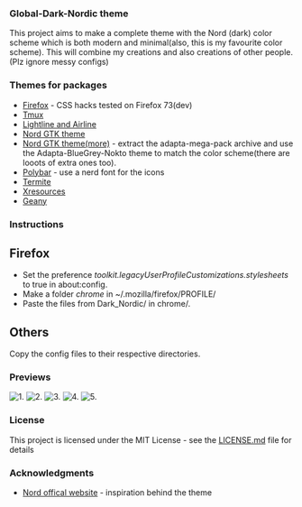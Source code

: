 ### Global-Dark-Nordic theme

This project aims to make a complete theme with the Nord (dark) color scheme which is both modern and minimal(also, this is my favourite color scheme).
This will combine my creations and also creations of other people.
(Plz ignore messy configs)
### Themes for packages

* [Firefox](https://github.com/AnubisZ9/Global-Dark-Nordic-theme/tree/master/Dotfiles/firefox) - CSS hacks tested on Firefox 73(dev)
* [Tmux](https://github.com/arcticicestudio/nord-tmux) 
* [Lightline and Airline](https://github.com/arcticicestudio/nord-vim) 
* [Nord GTK theme](https://github.com/EliverLara/Nordic) 
* [Nord GTK theme(more)](https://github.com/AnubisZ9/Global-Dark-Nordic-theme/tree/master/Dotfiles/Themes) - extract the adapta-mega-pack archive and use the Adapta-BlueGrey-Nokto theme to match the color scheme(there are looots of extra ones too).
* [Polybar](https://github.com/AnubisZ9/Global-Dark-Nordic-theme/tree/master/Dotfiles/polybar) - use a nerd font for the icons
* [Termite](https://github.com/arcticicestudio/nord-termite)
* [Xresources](https://github.com/arcticicestudio/nord-xresources)
* [Geany](https://github.com/AnubisZ9/Global-Dark-Nordic-theme/blob/master/Dotfiles/nord.conf)


### Instructions
## Firefox
* Set the preference *toolkit.legacyUserProfileCustomizations.stylesheets* to true in about:config.
* Make a folder *chrome* in ~/.mozilla/firefox/PROFILE/
* Paste the files from Dark_Nordic/ in chrome/.

## Others
Copy the config files to their respective directories.

### Previews

![1.](https://github.com/AnubisZ9/Global-Dark-Nordic-theme/blob/master/Dotfiles/previews/scrot1.png)
![2.](https://github.com/AnubisZ9/Global-Dark-Nordic-theme/blob/master/Dotfiles/previews/scrot2.png)
![3.](https://github.com/AnubisZ9/Global-Dark-Nordic-theme/blob/master/Dotfiles/previews/ff.png)
![4.](https://github.com/AnubisZ9/Global-Dark-Nordic-theme/blob/master/Dotfiles/previews/lxappterm.png)
![5.](https://github.com/AnubisZ9/Global-Dark-Nordic-theme/blob/master/Dotfiles/previews/editorfm.png)
### License

This project is licensed under the MIT License - see the [LICENSE.md](LICENSE.md) file for details

### Acknowledgments

* [Nord offical website](https://www.nordtheme.com/) - inspiration behind the theme
